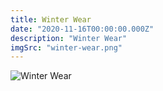 ```yaml
---
title: Winter Wear
date: "2020-11-16T00:00:00.000Z"
description: "Winter Wear"
imgSrc: "winter-wear.png"
---
```


![Winter Wear](./winter-wear.png)


